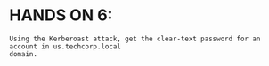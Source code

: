 # HANDS ON 6:

```
Using the Kerberoast attack, get the clear-text password for an account in us.techcorp.local
domain.

```
